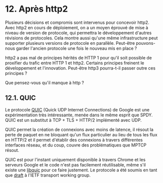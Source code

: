 # 12. Après http2

Plusieurs décisions et compromis sont intervenus pour concevoir http2. Avec http2 en cours de déploiement, on a un moyen éprouvé de mise à niveau de version de protocole, qui permettra le développement d'autres révisions de protocoles. Cela montre aussi qu'une même infrastructure peut supporter plusieurs versions de protocole en parallèle. Peut-être pouvons-nous garder l'ancien protocole une fois le nouveau mis en place ?

http2 a pas mal de principes hérités de HTTP 1 pour qu'il soit possible de proxifier du trafic entre HTTP 1 et http2. Certains principes freinent le développement et l'innovation. Peut-être http3 pourra-t-il passer outre ces principes ?

Que pensez-vous qu'il manque à http ?

## 12.1. QUIC

Le protocole [QUIC](https://www.chromium.org/quic) \(Quick UDP Internet Connections\) de Google est une expérimentation très intéressante, menée dans le même esprit que SPDY. QUIC est un substitut à TCP + TLS + HTTP/2 implémenté avec UDP.

QUIC permet la création de connexions avec moins de latence, il résout la perte de paquet en ne bloquant qu'un flux particulier au lieu de tous les flux en HTTP/2 et il permet d'établir des connexions à travers différentes interfaces réseau, et du coup, couvre des problématiques que MPTCP résout.

QUIC est pour l'instant uniquement disponible à travers Chrome et les serveurs Google et le code n'est pas facilement réutilisable, même s'il existe une [libquic](https://github.com/devsisters/libquic) pour ce faire justement. Le protocole a été soumis en tant que [draft](https://tools.ietf.org/html/draft-tsvwg-quic-protocol-01) à l'IETF transport working group.

